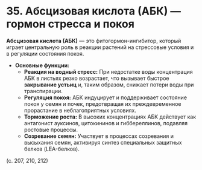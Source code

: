 # 35. Абсцизовая кислота (АБК) — гормон стресса и покоя

**Абсцизовая кислота (АБК)** — это фитогормон-ингибитор, который играет центральную роль в реакции растений на стрессовые условия и в регуляции состояния покоя.

*   **Основные функции:**
    *   **Реакция на водный стресс:** При недостатке воды концентрация АБК в листьях резко возрастает, что вызывает быстрое **закрывание устьиц** и, таким образом, снижает потери воды при транспирации.
    *   **Регуляция покоя:** АБК индуцирует и поддерживает состояние покоя у семян и почек, предотвращая их преждевременное прорастание в неблагоприятных условиях.
    *   **Торможение роста:** В высоких концентрациях АБК действует как антагонист ауксинов, цитокининов и гиббереллинов, подавляя ростовые процессы.
    *   **Созревание семян:** Участвует в процессах созревания и высыхания семян, активируя синтез специальных защитных белков (LEA-белков).

(с. 207, 210, 212)
